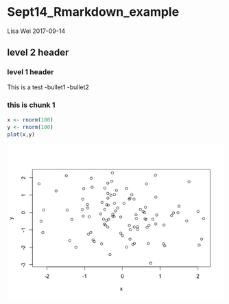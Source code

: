 Sept14\_Rmarkdown\_example
================
Lisa Wei
2017-09-14

level 2 header
--------------

### level 1 header

This is a test -bullet1 -bullet2

### this is chunk 1

``` r
x <- rnorm(100)
y <- rnorm(100)
plot(x,y)
```

![](Sept14_Rmarkdown_test1_files/figure-markdown_github-ascii_identifiers/this%20is%20the%20first%20chunk-1.png)
